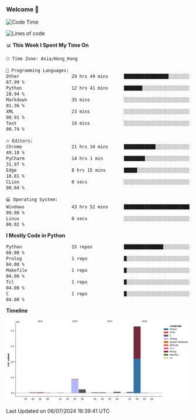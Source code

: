 ### Welcome 👋

<!--START_SECTION:waka-->
![Code Time](http://img.shields.io/badge/Code%20Time-309%20hrs%2040%20mins-blue)

![Lines of code](https://img.shields.io/badge/From%20Hello%20World%20I%27ve%20Written-2.8%20million%20lines%20of%20code-blue)

📊 **This Week I Spent My Time On** 

```text
🕑︎ Time Zone: Asia/Hong_Kong

💬 Programming Languages: 
Other                    29 hrs 49 mins      █████████████████░░░░░░░░   67.99 % 
Python                   12 hrs 41 mins      ███████░░░░░░░░░░░░░░░░░░   28.94 % 
Markdown                 35 mins             ░░░░░░░░░░░░░░░░░░░░░░░░░   01.36 % 
XML                      23 mins             ░░░░░░░░░░░░░░░░░░░░░░░░░   00.91 % 
Text                     19 mins             ░░░░░░░░░░░░░░░░░░░░░░░░░   00.74 % 

🔥 Editors: 
Chrome                   21 hrs 34 mins      ████████████░░░░░░░░░░░░░   49.18 % 
PyCharm                  14 hrs 1 min        ████████░░░░░░░░░░░░░░░░░   31.97 % 
Edge                     8 hrs 15 mins       █████░░░░░░░░░░░░░░░░░░░░   18.81 % 
CLion                    0 secs              ░░░░░░░░░░░░░░░░░░░░░░░░░   00.04 % 

💻 Operating System: 
Windows                  43 hrs 52 mins      █████████████████████████   99.98 % 
Linux                    0 secs              ░░░░░░░░░░░░░░░░░░░░░░░░░   00.02 % 
```

**I Mostly Code in Python** 

```text
Python                   15 repos            ███████████████░░░░░░░░░░   60.00 % 
Prolog                   1 repo              █░░░░░░░░░░░░░░░░░░░░░░░░   04.00 % 
Makefile                 1 repo              █░░░░░░░░░░░░░░░░░░░░░░░░   04.00 % 
Tcl                      1 repo              █░░░░░░░░░░░░░░░░░░░░░░░░   04.00 % 
C                        1 repo              █░░░░░░░░░░░░░░░░░░░░░░░░   04.00 % 
```



**Timeline**

![Lines of Code chart](https://raw.githubusercontent.com/xhj2501/xhj2501/main/assets/bar_graph.png)


 Last Updated on 06/07/2024 18:39:41 UTC
<!--END_SECTION:waka-->




